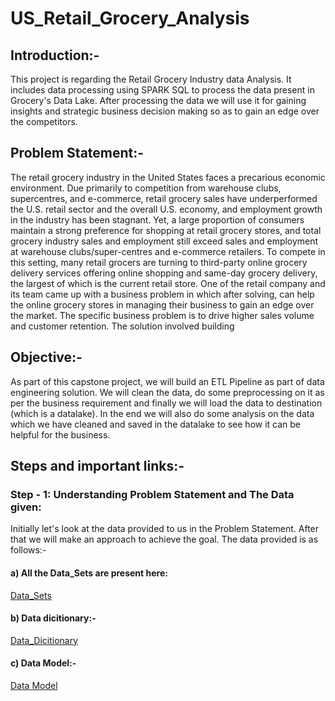 # US_Retail_Grocery_Analysis
## Introduction:-
This project is regarding the Retail Grocery Industry  data Analysis. It includes data processing using SPARK SQL to process the data present in Grocery's Data Lake. After processing the data we will use it for gaining insights and strategic business decision making so as to gain an edge over the competitors.

## Problem Statement:-
The retail grocery industry in the United States faces a precarious economic environment. Due primarily to competition from warehouse clubs, supercentres, and e-commerce, retail grocery sales have underperformed the U.S. retail sector and the overall U.S. economy, and employment growth in the industry has been stagnant. Yet, a large proportion of consumers maintain a strong preference for shopping at retail grocery stores, and total grocery industry sales and employment still exceed sales and employment at warehouse clubs/super-centres and e-commerce retailers. To compete in this setting, many retail grocers are turning to third-party online grocery delivery services offering online shopping and same-day grocery delivery, the largest of which is the current retail store.
One of the retail company and its team came up with a business problem in which after solving, can help the online grocery stores in managing their business to gain an edge over the market. The specific business problem is to drive higher sales volume and customer retention. The solution involved building

## Objective:-
As part of this capstone project, we will build an ETL Pipeline as part of data engineering solution. We will clean the data, do some preprocessing on it as per the business requirement and finally we will load the data to destination (which is a datalake). In the end we will also do some analysis on the data which we have cleaned and saved in the datalake to see how it can be helpful for the business.

## Steps and important links:-
### Step - 1: Understanding Problem Statement and The Data given:
Initially let's look at the data provided to us in the Problem Statement. After that we will make an approach to achieve the goal. The data provided is as follows:-
#### a) All the Data_Sets are present here:
   [Data_Sets](https://github.com/AnkushSharma97/US_Retail_Grocery_Analysis/tree/main/Project/Data_sets)
 
#### b) Data dicitionary:-
   [Data_Dicitionary](https://github.com/AnkushSharma97/US_Retail_Grocery_Analysis/tree/main/Data%20Dicitionary)
  
#### c) Data Model:-
  [Data Model](https://github.com/AnkushSharma97/US_Retail_Grocery_Analysis/blob/main/Data%20Dicitionary/DataModel.PNG)
